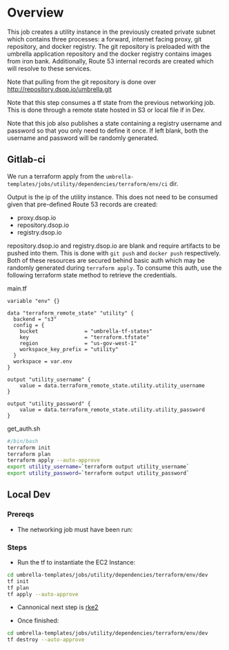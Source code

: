 # Overview

This job creates a utility instance in the previously created private subnet which contains three processes: a forward, internet facing proxy, git repository, and docker registry. The git repository is preloaded with the umbrella application repository and the docker registry contains images from iron bank. Additionally, Route 53 internal records are created which will resolve to these services.

Note that pulling from the git repository is done over http://repository.dsop.io/umbrella.git

Note that this step consumes a tf state from the previous networking job. This is done through a remote state hosted in S3 or local file if in Dev. 

Note that this job also publishes a state containing a registry username and password so that you only need to define it once. If left blank, both the username and password will be randomly generated.

## Gitlab-ci

We run a terraform apply from the `umbrella-templates/jobs/utility/dependencies/terraform/env/ci` dir.

Output is the ip of the utility instance. This does not need to be consumed given that pre-defined Route 53 records are created:

* proxy.dsop.io
* repository.dsop.io
* registry.dsop.io

repository.dsop.io and registry.dsop.io are blank and require artifacts to be pushed into them. This is done with `git push` and `docker push` respectively. Both of these resources are secured behind basic auth which may be randomly generated during `terraform apply`. To consume this auth, use the following terraform state method to retrieve the credentials.

main.tf
```
variable "env" {}

data "terraform_remote_state" "utility" {
  backend = "s3"
  config = {
    bucket               = "umbrella-tf-states"
    key                  = "terraform.tfstate"
    region               = "us-gov-west-1"
    workspace_key_prefix = "utility"
  }
  workspace = var.env
}

output "utility_username" {
    value = data.terraform_remote_state.utility.utility_username
}

output "utility_password" {
    value = data.terraform_remote_state.utility.utility_password
}
```

get_auth.sh
```bash
#/bin/bash
terraform init
terraform plan
terraform apply --auto-approve
export utility_username=`terraform output utility_username`
export utility_password=`terraform output utility_password`
```

## Local Dev

### Prereqs

* The networking job must have been run:

### Steps

* Run the tf to instantiate the EC2 Instance:

```bash
cd umbrella-templates/jobs/utility/dependencies/terraform/env/dev
tf init
tf plan
tf apply --auto-approve
```

* Cannonical next step is [rke2](../../rke2/README.md)

* Once finished:

```bash
cd umbrella-templates/jobs/utility/dependencies/terraform/env/dev
tf destroy --auto-approve
```